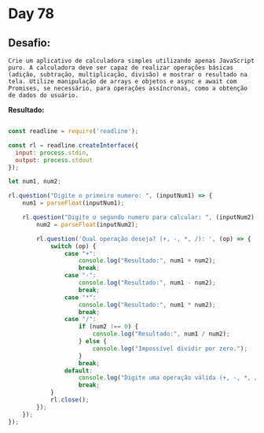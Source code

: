 # Day 78

## Desafio:

	Crie um aplicativo de calculadora simples utilizando apenas JavaScript puro. A calculadora deve ser capaz de realizar operações básicas (adição, subtração, multiplicação, divisão) e mostrar o resultado na tela. Utilize manipulação de arrays e objetos e async e await com Promises, se necessário, para operações assíncronas, como a obtenção de dados do usuário.
        
**Resultado:**

```javascript

const readline = require('readline');

const rl = readline.createInterface({
  input: process.stdin,
  output: process.stdout
});

let num1, num2;

rl.question("Digite o primeiro numero: ", (inputNum1) => {
    num1 = parseFloat(inputNum1);

    rl.question("Digite o segundo numero para calcular: ", (inputNum2) => {
        num2 = parseFloat(inputNum2);

        rl.question('Qual operação deseja? (+, -, *, /): ', (op) => {
            switch (op) {
                case "+":
                    console.log("Resultado:", num1 + num2);
                    break;
                case "-":
                    console.log("Resultado:", num1 - num2);
                    break;
                case "*":
                    console.log("Resultado:", num1 * num2);
                    break;
                case "/":
                    if (num2 !== 0) {
                        console.log("Resultado:", num1 / num2);
                    } else {
                        console.log("Impossível dividir por zero.");
                    }
                    break;
                default:
                    console.log("Digite uma operação válida (+, -, *, /)");
                    break;
            }
            rl.close();
        });
    });
});
